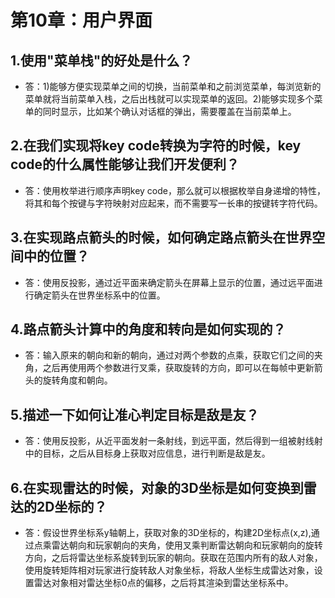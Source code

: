 # 第10章：用户界面
## 1.使用"菜单栈"的好处是什么？
- 答：1)能够方便实现菜单之间的切换，当前菜单和之前浏览菜单，每浏览新的菜单就将当前菜单入栈，之后出栈就可以实现菜单的返回。2)能够实现多个菜单的同时显示，比如某个确认对话框的弹出，需要覆盖在当前菜单上。
## 2.在我们实现将key code转换为字符的时候，key code的什么属性能够让我们开发便利？
- 答：使用枚举进行顺序声明key code，那么就可以根据枚举自身递增的特性，将其和每个按键与字符映射对应起来，而不需要写一长串的按键转字符代码。
## 3.在实现路点箭头的时候，如何确定路点箭头在世界空间中的位置？
- 答：使用反投影，通过近平面来确定箭头在屏幕上显示的位置，通过远平面进行确定箭头在世界坐标系中的位置。
## 4.路点箭头计算中的角度和转向是如何实现的？
- 答：输入原来的朝向和新的朝向，通过对两个参数的点乘，获取它们之间的夹角，之后再使用两个参数进行叉乘，获取旋转的方向，即可以在每帧中更新箭头的旋转角度和朝向。
## 5.描述一下如何让准心判定目标是敌是友？
- 答：使用反投影，从近平面发射一条射线，到远平面，然后得到一组被射线射中的目标，之后从目标身上获取对应信息，进行判断是敌是友。
## 6.在实现雷达的时候，对象的3D坐标是如何变换到雷达的2D坐标的？
- 答：假设世界坐标系y轴朝上，获取对象的3D坐标的，构建2D坐标点(x,z),通过点乘雷达朝向和玩家朝向的夹角，使用叉乘判断雷达朝向和玩家朝向的旋转方向，之后将雷达坐标系旋转到玩家的朝向。获取在范围内所有的敌人对象，使用旋转矩阵相对玩家进行旋转敌人对象坐标，将敌人坐标生成雷达对象，设置雷达对象相对雷达坐标0点的偏移，之后将其渲染到雷达坐标系中。